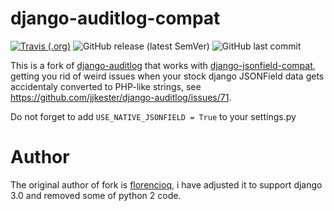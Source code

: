 django-auditlog-compat
===============
[![Travis (.org)](https://img.shields.io/travis/f213/django-auditlog-compat)](http://travis-ci.org/github/f213/django-auditlog-compat/) ![GitHub release (latest SemVer)](https://img.shields.io/github/v/release/f213/django-auditlog-compat) ![GitHub last commit](https://img.shields.io/github/last-commit/f213/django-auditlog-compat)

This is a fork of [django-auditlog](https://github.com/jjkester/django-auditlog) that works with [django-jsonfield-compat](https://github.com/kbussell/django-jsonfield-compat), getting you rid of weird issues when your stock django JSONField data gets accidentaly converted to PHP-like strings, see https://github.com/jjkester/django-auditlog/issues/71.

Do not forget to add `USE_NATIVE_JSONFIELD = True` to your settings.py

Author
======

The original author of fork is [florencioq](https://github.com/florencioq/django-auditlog), i have adjusted it to support django 3.0 and removed some of python 2 code.
